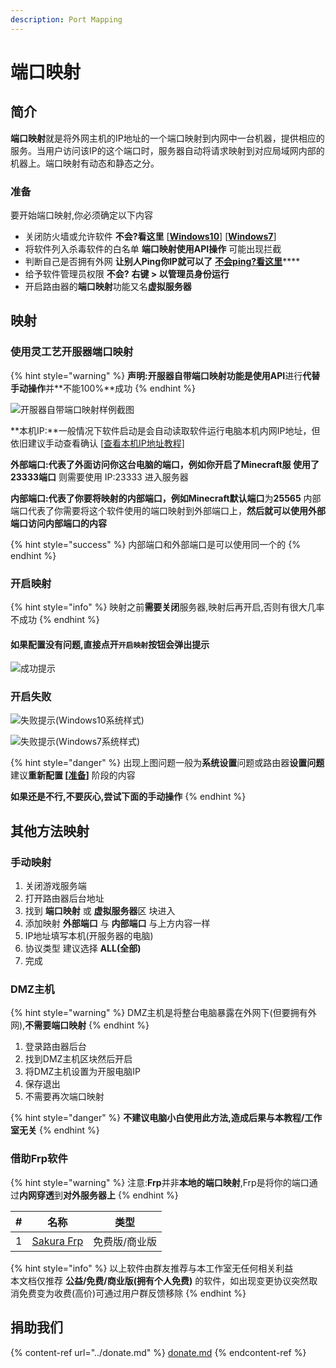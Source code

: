 ```yaml
---
description: Port Mapping
---
```


# 端口映射

## 简介

**端口映射**就是将外网主机的IP地址的一个端口映射到内网中一台机器，提供相应的服务。当用户访问该IP的这个端口时，服务器自动将请求映射到对应局域网内部的机器上。端口映射有动态和静态之分。

### 准备

要开始端口映射,你必须确定以下内容

* 关闭防火墙或允许软件 **不会?看这里** \[[**Windows10**](https://support.microsoft.com/zh-cn/help/4028544/windows-10-turn-windows-defender-firewall-on-or-off)] \[[**Windows7**](https://zhidao.baidu.com/question/332263896304727805.html)]
* 将软件列入杀毒软件的白名单 **端口映射使用API操作** 可能出现拦截
* 判断自己是否拥有外网 **让别人Ping你IP就可以了** [**不会ping?看这里**](https://jingyan.baidu.com/article/fa4125ace1adf028ac709295.html)****
* 给予软件管理员权限 **不会?** **右键 > 以管理员身份运行**
* 开启路由器的**端口映射**功能又名**虚拟服务器**

## **映射**

### **使用灵工艺开服器端口映射**

{% hint style="warning" %}
**声明:**开服器自带端口映射功能是使用**API**进行**代替手动操作**并**不能100%**成功
{% endhint %}

![开服器自带端口映射样例截图](../.gitbook/assets/portmapping\_1.png)

**本机IP:**一般情况下软件启动是会自动读取软件运行电脑本机内网IP地址，但依旧建议手动查看确认 \[[查看本机IP地址教程](https://zhidao.baidu.com/question/176937209572275764.html)]

**外部端口:**代表了外面访问你这台电脑的端口，例如你开启了Minecraft服 使用了**23333端口** 则需要使用 IP:23333 进入服务器

**内部端口:**代表了你要将映射的内部端口，例如**Minecraft默认端口**为**25565** 内部端口代表了你需要将这个软件使用的端口映射到外部端口上，**然后就可以使用外部端口访问内部端口的内容**

{% hint style="success" %}
内部端口和外部端口是可以使用同一个的
{% endhint %}

### **开启映射**

{% hint style="info" %}
映射之前**需要关闭**服务器,映射后再开启,否则有很大几率不成功
{% endhint %}

#### **如果配置没有问题,直接点开`开启映射`按钮会弹出提示**

![成功提示](../.gitbook/assets/portmapping\_2.png)

### 开启失败

![失败提示(Windows10系统样式)](../.gitbook/assets/portmapping\_2\_1.png)

![失败提示(Windows7系统样式)](../.gitbook/assets/portmapping\_2\_2.png)

{% hint style="danger" %}
出现上图问题一般为**系统设置**问题或路由器**设置问题** 建议**重新配置 \[**[**准备**](broken-reference)**]** 阶段的内容

**如果还是不行,不要灰心,尝试下面的手动操作**
{% endhint %}

## 其他方法映射

### 手动映射

1. 关闭游戏服务端
2. 打开路由器后台地址
3. 找到 **端口映射** 或 **虚拟服务器**区 块进入
4. 添加映射 **外部端口** 与 **内部端口** 与上方内容一样
5. IP地址填写本机(开服务器的电脑)
6. 协议类型 建议选择 **ALL(全部)**
7. 完成

### DMZ主机

{% hint style="warning" %}
DMZ主机是将整台电脑暴露在外网下(但要拥有外网),**不需要端口映射**
{% endhint %}

1. 登录路由器后台
2. 找到DMZ主机区块然后开启
3. 将DMZ主机设置为开服电脑IP
4. 保存退出
5. 不需要再次端口映射

{% hint style="danger" %}
**不建议电脑小白使用此方法,造成后果与本教程/工作室无关**
{% endhint %}

### 借助Frp软件

{% hint style="warning" %}
注意:**Frp**并非**本地的端口映射**,Frp是将你的端口通过**内网穿透**到**对外服务器上**
{% endhint %}

| # | 名称                                    | 类型      |
| - | ------------------------------------- | ------- |
| 1 | [Sakura Frp](https://www.natfrp.org/) | 免费版/商业版 |

{% hint style="info" %}
以上软件由群友推荐与本工作室无任何相关利益\
本文档仅推荐 **公益/免费/商业版(拥有个人免费)** 的软件，如出现变更协议突然取消免费变为收费(高价)可通过用户群反馈移除
{% endhint %}

## 捐助我们

{% content-ref url="../donate.md" %}
[donate.md](../donate.md)
{% endcontent-ref %}
